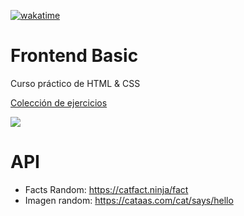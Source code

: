 [![wakatime](https://wakatime.com/badge/github/manumorante/basic-frontend.svg?style=for-the-badge)](https://wakatime.com/badge/github/manumorante/basic-frontend)

# Frontend Basic

Curso práctico de HTML & CSS

[Colección de ejercicios](https://github.com/manumorante/basic-frontend/wiki/Colecci%C3%B3n-de-ejercicios)

![](https://64.media.tumblr.com/3cc9e0f0d518f3fc265b435a97f8a123/tumblr_moq219vNGF1soxvw2o1_400.gif)


# API
- Facts Random: https://catfact.ninja/fact
- Imagen random: https://cataas.com/cat/says/hello
